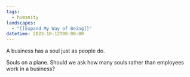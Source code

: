```yaml
---
tags:
  - humanity
landscapes:
  - "[[Expand My Way of Being]]"
datetime: 2023-10-12T00:00:00
---
```

A business has a soul just as people do. 

Souls on a plane. Should we ask how many souls rather than employees work in a business?